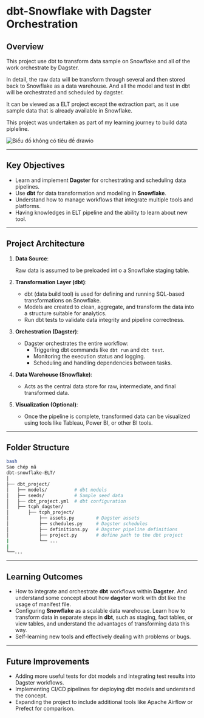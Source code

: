 # **dbt-Snowflake with Dagster Orchestration**

## **Overview**

This project use dbt to transform data sample on Snowflake and all of the work orchestrate by Dagster. 

In detail, the raw data will be transform through several  and then stored back to Snowflake as a data warehouse. And all the model and test in dbt will be orchestrated and scheduled by dagster.

It can be viewed as a ELT project except the extraction part, as it use sample data that is already available in Snowflake. 

This project was undertaken as part of my learning journey to build data pipleline.

![Biểu đồ không có tiêu đề drawio](https://github.com/user-attachments/assets/1a639d24-7432-45c3-b608-84cb470aea18)

---

## **Key Objectives**

- Learn and implement **Dagster** for orchestrating and scheduling data pipelines.
- Use **dbt** for data transformation and modeling in **Snowflake**.
- Understand how to manage workflows that integrate multiple tools and platforms.
- Having knowledges in ELT pipeline and the ability to learn about new tool.
---

## **Project Architecture**

1. **Data Source**:
    
    Raw data is assumed to be preloaded int
o a Snowflake staging table.
    
2. **Transformation Layer (dbt)**:
    - dbt (data build tool) is used for defining and running SQL-based transformations on Snowflake.
    - Models are created to clean, aggregate, and transform the data into a structure suitable for analytics.
    - Run dbt tests to validate data integrity and pipeline correctness.
3. **Orchestration (Dagster)**:
    - Dagster orchestrates the entire workflow:
        - Triggering dbt commands like `dbt run` and `dbt test`.
        - Monitoring the execution status and logging.
        - Scheduling and handling dependencies between tasks.
4. **Data Warehouse (Snowflake)**:
    - Acts as the central data store for raw, intermediate, and final transformed data.
5. **Visualization (Optional)**:
    - Once the pipeline is complete, transformed data can be visualized using tools like Tableau, Power BI, or other BI tools.

---


## **Folder Structure**

```bash
bash
Sao chép mã
dbt-snowflake-ELT/
│
├── dbt_project/
│   ├── models/          # dbt models
│   ├── seeds/           # Sample seed data
│   ├── dbt_project.yml  # dbt configuration
│   ├── tcph_dagster/
│       ├── tcph_project/
│           ├── assets.py        # Dagster assets
│           ├── schedules.py     # Dagster schedules
│           ├── definitions.py   # Dagster pipeline definitions
│           ├── project.py       # define path to the dbt project
|           └── ...
|
└──...

```

---

## **Learning Outcomes**

- How to integrate and orchestrate **dbt** workflows within **Dagster**. And understand some concept about how **dagster** work with dbt like the usage of manifest file.
- Configuring **Snowflake** as a scalable data warehouse. Learn how to transform data in separate steps in **dbt**, such as staging, fact tables, or view tables, and understand the advantages of transforming data this way.
- Self-learning new tools and effectively dealing with problems or bugs.

---

## **Future Improvements**

- Adding more useful tests for dbt models and integrating test results into Dagster workflows.
- Implementing CI/CD pipelines for deploying dbt models and understand the concept.
- Expanding the project to include additional tools like Apache Airflow or Prefect for comparison.

